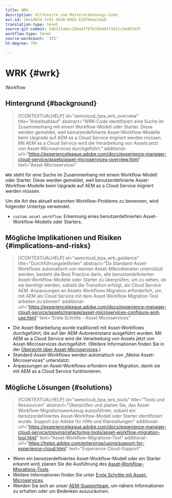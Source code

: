 ```yaml
---
title: WRK
description: Hilfeseite zum Mustererkennungs-Code
exl-id: 1be1db54-fc91-45d0-80b5-b2978eee1da8
translation-type: tm+mt
source-git-commit: 54b121a6ec29ba6ff6fb33b402f1821c34d0763f
workflow-type: tm+mt
source-wordcount: '372'
ht-degree: 70%

---
```


# WRK {#wrk}

Workflow

## Hintergrund {#background}

>[!CONTEXTUALHELP]
>id="aemcloud_bpa_wrk_overview"
>title="Arbeitsablauf"
>abstract="WRK-Code identifiziert eine Suche im Zusammenhang mit einem Workflow-Modell oder Starter. Diese werden gemeldet, weil benutzerdefinierte Asset-Workflow-Modelle beim Upgrade auf AEM as a Cloud Service migriert werden müssen. Mit AEM as a Cloud Service wird die Verarbeitung von Assets jetzt von Asset-Microservices durchgeführt."
>additional-url="https://experienceleague.adobe.com/docs/experience-manager-cloud-service/assets/asset-microservices-overview.html" text="Asset-Microservices"

`WRK` steht für eine Suche im Zusammenhang mit einem Workflow-Modell oder Starter. Diese werden gemeldet, weil benutzerdefinierte Asset-Workflow-Modelle beim Upgrade auf AEM as a Cloud Service migriert werden müssen.

Um die Art des aktuell erkannten Workflow-Problems zu benennen, wird folgender Untertyp verwendet.

* `custom.asset.workflow`: Erkennung eines benutzerdefinierten Asset-Workflow-Modells oder Starters.

## Mögliche Implikationen und Risiken {#implications-and-risks}

>[!CONTEXTUALHELP]
>id="aemcloud_bpa_wrk_guidance"
>title="Durchführungsleitlinien"
>abstract="Da Standard-Asset-Workflows automatisch von meinen Asset-Mikrodiensten unterstützt werden, besteht die Best Practice darin, alle benutzerdefinierten Asset-Workflow-Modelle oder Starter zu überprüfen, um zu sehen, ob sie benötigt werden, sobald die Transition erfolgt, als Cloud Service AEM. Anpassungen an Assets Workflows Migration erforderlich, um mit AEM als Cloud Service mit dem Asset Workflow Migration Tool arbeiten zu können"
>additional-url="https://experienceleague.adobe.com/docs/experience-manager-cloud-service/assets/manage/asset-microservices-configure-and-use.html" text="Erste Schritte - Asset Microservices"

* Die Asset-Bearbeitung wurde traditionell mit Asset-Workflows durchgeführt, die auf der AEM-Autoreninstanz ausgeführt wurden. Mit AEM as a Cloud Service wird die Verarbeitung von Assets jetzt von Asset-Microservices durchgeführt. (Weitere Informationen finden Sie in der [Übersicht über Asset-Microservices](https://experienceleague.adobe.com/docs/experience-manager-cloud-service/assets/asset-microservices-overview.html?lang=de).)
* Standard-Asset-Workflows werden automatisch von „Meine Asset-Microservices“ unterstützt.
* Anpassungen an Asset-Workflows erfordern eine Migration, damit sie mit AEM as a Cloud Service funktionieren.

## Mögliche Lösungen {#solutions}

>[!CONTEXTUALHELP]
>id="aemcloud_bpa_wrk_tools"
>title="Tools und Ressourcen"
>abstract="Überprüfen und planen Sie, das Asset Workflow-Migrationswerkzeug auszuführen, sobald ein benutzerdefiniertes Asset-Workflow-Modell oder Starter identifiziert wurde. Support zur Adobe für Hilfe und Klarstellungen"
>additional-url="https://experienceleague.adobe.com/docs/experience-manager-cloud-service/moving/refactoring-tools/asset-workflow-migration-tool.html" text="Asset-Workflow-Migrations-Tool"
>additional-url="https://helpx.adobe.com/enterprise/using/support-for-experience-cloud.html" text="Experience Cloud-Support"

* Wenn ein benutzerdefiniertes Asset-Workflow-Modell oder ein Starter erkannt wird, planen Sie die Ausführung des [Asset-Workflow-Migrations-Tools](https://experienceleague.adobe.com/docs/experience-manager-cloud-service/moving/refactoring-tools/asset-workflow-migration-tool.html?lang=de).
* Weitere Informationen finden Sie unter [Erste Schritte mit Asset-Microservices](https://experienceleague.adobe.com/docs/experience-manager-cloud-service/assets/manage/asset-microservices-configure-and-use.html?lang=de).
* Wenden Sie sich an unser [AEM-Supportteam](https://helpx.adobe.com/de/enterprise/using/support-for-experience-cloud.html), um nähere Informationen zu erhalten oder um Bedenken auszuräumen.
